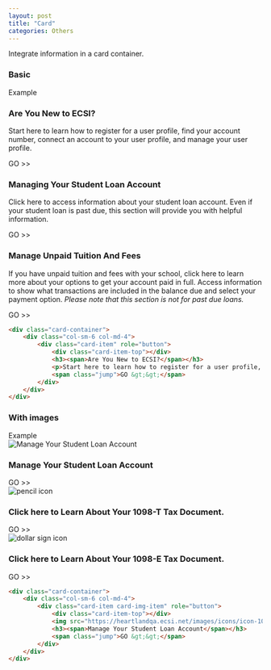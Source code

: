 ```yaml
---
layout: post
title: "Card"
categories: Others
---
```


Integrate information in a card container.
### Basic
<div class="panel panel-success">
    <div class="panel-heading">Example</div>
    <div class="panel-body">
        <div class="card-container">
            <div class="col-sm-6 col-md-4">
                <div class="card-item" role="button">
                    <div class="card-item-top"></div>
                    <h3><span>Are You New to ECSI?</span></h3>
                    <p>Start here to learn how to register for a user profile, find your account number, connect an account to your user profile, and manage your user profile.</p>
                    <span class="jump">GO &gt;&gt;</span>
                </div>
            </div>
            <div class="col-sm-6 col-md-4">
                <div class="card-item" role="button">
                    <div class="card-item-top"></div>
                    <h3><span>Managing Your Student Loan Account</span></h3>
                    <p>Click here to access information about your student loan account.  Even if your student loan is past due, this section will provide you with helpful information.</p>
                    <span class="jump">GO &gt;&gt;</span>
                </div>
            </div>
            <div class="col-sm-6 col-md-4">
                <div class="card-item" role="button">
                    <div class="card-item-top"></div>
                    <h3><span>Manage Unpaid Tuition And Fees</span></h3>
                    <p>If you have unpaid tuition and fees with your school, click here to learn more about your options
                        to get your account paid in full. Access information to show what transactions are included in
                        the balance due and select your payment option. <em>Please note that this section is not for past due loans.</em></p>
                    <span class="jump">GO &gt;&gt;</span>
                </div>
            </div>
        </div>
    </div>
</div>

```html
<div class="card-container">
    <div class="col-sm-6 col-md-4">
        <div class="card-item" role="button">
            <div class="card-item-top"></div>
            <h3><span>Are You New to ECSI?</span></h3>
            <p>Start here to learn how to register for a user profile, find your account number, connect an account to your user profile, and manage your user profile.</p>
            <span class="jump">GO &gt;&gt;</span>
        </div>
    </div>
</div>
```


### With images
<div class="panel panel-success">
    <div class="panel-heading">Example</div>
    <div class="panel-body">
        <div class="card-container">
            <div class="col-sm-6 col-md-4">
                <div class="card-item card-img-item" role="button">
                    <div class="card-item-top"></div>
                    <img src="https://heartlandqa.ecsi.net/images/icons/icon-1098-E.png" alt="Manage Your Student Loan Account">
                    <h3><span>Manage Your Student Loan Account</span></h3>
                    <span class="jump">GO &gt;&gt;</span>
                </div>
            </div>
            <div class="col-sm-6 col-md-4">
                <div class="card-item card-img-item" role="button">
                    <div class="card-item-top"></div>
                    <img src="https://heartlandqa.ecsi.net/images/icons/icon-1098-T.png" alt="pencil icon">
                    <h3><span>Click here to Learn About Your 1098-T Tax Document.</span></h3>
                    <span class="jump">GO &gt;&gt;</span>
                </div>
            </div>
            <div class="col-sm-6 col-md-4">
                <div class="card-item card-img-item" role="button">
                    <div class="card-item-top"></div>
                    <img src="https://heartlandqa.ecsi.net/images/icons/icon-1098-E.png" alt="dollar sign icon">
                    <h3><span>Click here to Learn About Your 1098-E Tax Document.</span></h3>
                    <span class="jump">GO &gt;&gt;</span>
                </div>
            </div>
        </div>
    </div>
</div>

```html
<div class="card-container">
    <div class="col-sm-6 col-md-4">
        <div class="card-item card-img-item" role="button">
            <div class="card-item-top"></div>
            <img src="https://heartlandqa.ecsi.net/images/icons/icon-1098-E.png" alt="Manage Your Student Loan Account">
            <h3><span>Manage Your Student Loan Account</span></h3>
            <span class="jump">GO &gt;&gt;</span>
        </div>
    </div>
</div>
```